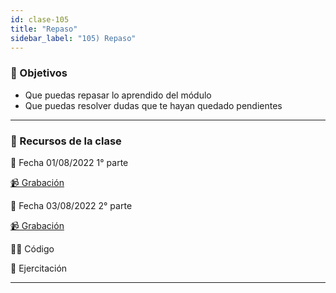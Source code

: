 ```yaml
---
id: clase-105
title: "Repaso"
sidebar_label: "105) Repaso"
---
```


### 🏁 Objetivos

- Que puedas repasar lo aprendido del módulo
- Que puedas resolver dudas que te hayan quedado pendientes

---

### 🚀 Recursos de la clase

📆 Fecha 01/08/2022 1° parte

[📹 Grabación](https://us02web.zoom.us/rec/share/nM70CftCYlpXLdIvWaI9EQgst6V82gu8Ybz5-a4c6xLiDn44M0ygHuOYEnLHWf1z.ObkSwJOuecpCX0qi?startTime=1659400207000)

📆 Fecha 03/08/2022 2° parte

[📹 Grabación](https://us02web.zoom.us/rec/share/DrAepQOkbpioiBMuFiJ7UMCImm8rMfPVzXbKVhH8WBM08zFASZgP9WsSW72K4Zaj.5OWzoFai4ron3P4g?startTime=1659565205000)

👩‍💻 Código

💪 Ejercitación

---

